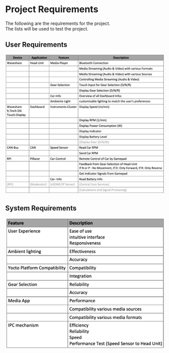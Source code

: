 # Project Requirements

The following are the requirements for the project. <br>
The lists will be used to test the project. <br>

## User Requirements
![image](images/user_requirements.png)

## System Requirements
![image](images/system_requirements.png)
